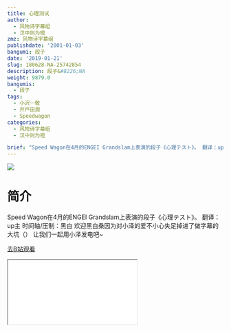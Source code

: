 ```yaml
---
title: 心理测试
author:
  - 风物诗字幕组
  - 汉中则为橙
zmz: 风物诗字幕组
publishdate: '2001-01-03'
bangumi: 段子
date: '2019-01-21'
slug: 180628-NA-25742854
description: 段子&#8226;NA
weight: 9879.0
bangumis:
  - 段子
tags:
  - 小沢一敬
  - 井戸田潤
  - Speedwagon
categories:
  - 风物诗字幕组
  - 汉中则为橙

brief: "Speed Wagon在4月的ENGEI Grandslam上表演的段子《心理テスト》。 翻译：up主 时间轴/压制：黑白 欢迎黑白桑因为对小泽的爱不小心失足掉进了做字幕的大坑（） 让我们一起用小泽发电吧~"
---
```

![](https://i.imgur.com/Yt3eIyD.jpg)
# 简介  
Speed Wagon在4月的ENGEI Grandslam上表演的段子《心理テスト》。
翻译：up主 时间轴/压制：黑白
欢迎黑白桑因为对小泽的爱不小心失足掉进了做字幕的大坑（）
让我们一起用小泽发电吧~  

[去B站观看](https://www.bilibili.com/video/av25742854/)
<div class ="resp-container"><iframe class="testiframe" src="//player.bilibili.com/player.html?aid=25742854"", scrolling="no", allowfullscreen="true" > </iframe></div> 
